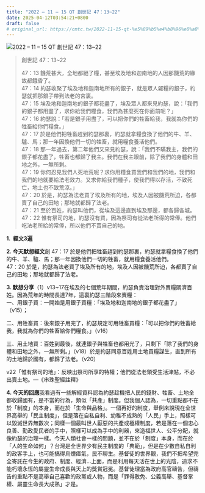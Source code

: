```yaml
---
title: "2022 – 11 – 15 QT 創世記 47：13~22"
date: 2025-04-12T03:54:21+0800
draft: false
# original_url: https://cmtc.tw/2022-11-15-qt-%e5%89%b5%e4%b8%96%e8%a8%98-47%ef%bc%9a1322
---
```


![2022 – 11 – 15 QT 創世記 47：13~22](/images/qt.jpg  "2022 – 11 – 15 QT 創世記 47：13~22")

> 創世記 47：13~22
>
> 47：13 饑荒甚大，全地都絕了糧，甚至埃及地和迦南地的人因那饑荒的緣故都餓昏了。  
> 47：14 約瑟收聚了埃及地和迦南地所有的銀子，就是眾人糴糧的銀子，約瑟就把那銀子帶到法老的宮裏。  
> 47：15 埃及地和迦南地的銀子都花盡了，埃及眾人都來見約瑟，說：「我們的銀子都用盡了，求你給我們糧食，我們為甚麼死在你面前呢？」  
> 47：16 約瑟說：「若是銀子用盡了，可以把你們的牲畜給我，我就為你們的牲畜給你們糧食。」  
> 47：17 於是他們把牲畜趕到約瑟那裏，約瑟就拿糧食換了他們的牛、羊、驢、馬；那一年因換他們一切的牲畜，就用糧食養活他們。  
> 47：18 那一年過去，第二年他們又來見約瑟，說：「我們不瞞我主，我們的銀子都花盡了，牲畜也都歸了我主。我們在我主眼前，除了我們的身體和田地之外，一無所剩。  
> 47：19 你何忍見我們人死地荒呢？求你用糧食買我們和我們的地，我們和我們的地就要給法老效力。又求你給我們種子，使我們得以存活，不致死亡，地土也不致荒涼。」  
> 47：20 於是，約瑟為法老買了埃及所有的地，埃及人因被饑荒所迫，各都賣了自己的田地；那地就都歸了法老。  
> 47：21 至於百姓，約瑟叫他們，從埃及這邊直到埃及那邊，都各歸各城。  
> 47：22 惟有祭司的地，約瑟沒有買，因為祭司有從法老所得的常俸。他們吃法老所給的常俸，所以他們不賣自己的地。

**1.  經文3遍**

**2. 今天默想經文**創 47：17 於是他們把牲畜趕到約瑟那裏，約瑟就拿糧食換了他們的牛、羊、驢、馬；那一年因換他們一切的牲畜，就用糧食養活他們。  
47：20 於是，約瑟為法老買了埃及所有的地，埃及人因被饑荒所迫，各都賣了自己的田地；那地就都歸了法老。

**3. 默想分享**（1）v13~17在埃及的七個荒年期間，約瑟負責治理對外賣糧賙濟百姓。因為荒年的時間長達7年，這裏約瑟三階段來賣糧：  
一、用銀子買：一開始是用銀子買糧：「埃及地和迦南地的銀子都花盡了」（v15）；

二、用牲畜買：後來銀子用完了，約瑟規定可用牲畜買糧：「可以把你們的牲畜給我，我就為你們的牲畜給你們糧食。」（v16）

三、用土地買：百姓到最後，就連銀子與牲畜也都用光了，只剩下「除了我們的身體和田地之外，一無所剩。」（v18）於是約瑟同意百姓用土地買糧謀生，直到所有的土地歸於國有，都歸了法老。（v20）

v22「惟有祭司的地」：反映出祭司所享的特權；他們從法老領受生活津貼，不必出賣土地。—《串珠聖經註釋》

**4. 今天的回應**我看過有一些解經資料認為約瑟趁機把人民的錢財、牲畜、土地全都收歸國有，是不當的行為，類似「共產」制度。但我個人認為，一切重點都不在於「制度」的本身，而在於「生命與品格」。一個再好的制度，舉例來說現在全世界高舉的「民主制度」，但是落在自私自利、幼稚不成熟的「人民」手上，照樣可以毀滅世界無數次；同樣一個最叫世人厭惡的共產或極權制度，若是落在一個忠心良善、勤政愛民者的手中，照樣可以成為手中的利器，來造福世人、公平分配，就像約瑟的治理一樣。今天人類社會一樣的問題，並不在於「制度」本身，而在於「人的生命如何」？台灣是全世界少有民主制度的「典範」，但是在少數自私自利的政客手上，也可能搞得烏煙瘴氣，民不聊生。基督徒的世界觀，我們不把希望完全寄託在今生的政府、制度、經濟…上面，而是利用每天活在世上的光陰，追求不能朽壞永恆的屬靈生命成長與天上的獎賞冠冕。基督徒理當為政府高官禱告，但禱告的重點不是高舉自己喜歡的政黨或人物，而是「罪得赦免、公義高舉、基督掌權、屬靈生命長大成熟」才是。